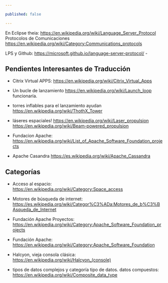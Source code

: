 ```yaml
---

published: false

---
```


En Eclipse theia: https://en.wikipedia.org/wiki/Language_Server_Protocol
Protocolos de Comunicaciones https://en.wikipedia.org/wiki/Category:Communications_protocols

LPS y Github: https://microsoft.github.io/language-server-protocol/ -

## Pendientes Interesantes de Traducción

* Citrix Virtual APPS: https://en.wikipedia.org/wiki/Citrix_Virtual_Apps

* Un bucle de lanzamiento https://en.wikipedia.org/wiki/Launch_loop funcionaría.
* torres inflables para el lanzamiento ayudan https://en.wikipedia.org/wiki/ThothX_Tower
* láseres espaciales! https://en.wikipedia.org/wiki/Laser_propulsion https://en.wikipedia.org/wiki/Beam-powered_propulsion

* Fundacion Apache: https://en.wikipedia.org/wiki/List_of_Apache_Software_Foundation_projects

* Apache Casandra https://es.wikipedia.org/wiki/Apache_Cassandra

## Categorías

* Acceso al espacio: https://en.wikipedia.org/wiki/Category:Space_access
* Motores de búsqueda de internet: https://es.wikipedia.org/wiki/Categor%C3%ADa:Motores_de_b%C3%BAsqueda_de_Internet

* Fundación Apache Proyectos: https://en.wikipedia.org/wiki/Category:Apache_Software_Foundation_projects
* Fundación Apache: https://en.wikipedia.org/wiki/Category:Apache_Software_Foundation

* Halcyon, vieja consola clásica: https://en.wikipedia.org/wiki/Halcyon_(console)

* tipos de datos complejos y categoría tipo de datos. datos compuestos: https://en.wikipedia.org/wiki/Composite_data_type

